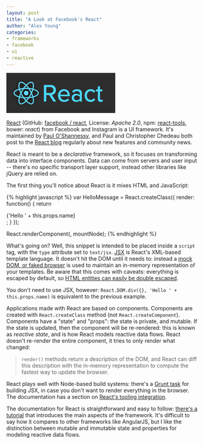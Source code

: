 ```yaml
---
layout: post
title: "A Look at Facebook's React"
author: "Alex Young"
categories: 
- frameworks
- facebook
- ui
- reactive
---
```


![React](/images/posts/fbreact.png)

[React](http://facebook.github.io/react/) (GitHub: [facebook / react](http://github.com/facebook/react), License: _Apache 2.0_, npm: [react-tools](https://npmjs.org/package/react-tools), bower: _react_) from Facebook and Instagram is a UI framework.  It's maintained by [Paul O'Shannessy](https://www.facebook.com/zpao), and Paul and Christopher Chedeau both post to the [React blog](http://facebook.github.io/react/blog/) regularly about new features and community news.

React is meant to be a _declarative_ framework, so it focuses on transforming data into interface components.  Data can come from servers and user input -- there's no specific transport layer support, instead other libraries like jQuery are relied on.

The first thing you'll notice about React is it mixes HTML and JavaScript:

{% highlight javascript %}
var HelloMessage = React.createClass({
  render: function() {
    return <div>{'Hello ' + this.props.name}</div>;
  }
});

React.renderComponent(<HelloMessage name="John" />, mountNode);
{% endhighlight %}

What's going on?  Well, this snippet is intended to be placed inside a `script` tag, with the `type` attribute set to `text/jsx`.  [JSX](http://facebook.github.io/react/docs/jsx-in-depth.html) is React's XML-based template language.  It doesn't hit the DOM until it needs to: instead a [mock DOM, or faked browser](http://facebook.github.io/react/docs/working-with-the-browser.html) is used to maintain an in-memory representation of your templates.  Be aware that this comes with caveats: everything is escaped by default, so [HTML entities can easily be double escaped](http://facebook.github.io/react/docs/jsx-gotchas.html).

You don't need to use JSX, however: `React.DOM.div({}, 'Hello ' + this.props.name)` is equivalent to the previous example.

Applications made with React are based on components.  Components are created with `React.createClass` method (not `React.createComponent`).   Components have a "state" and "props": the state is private, and mutable.  If the state is updated, then the component will be re-rendered: this is known as _reactive state_, and is how React models reactive data flows.  React doesn't re-render the entire component, it tries to only render what changed:

> `render()` methods return a description of the DOM, and React can diff this description with the in-memory representation to compute the fastest way to update the browser.

React plays well with Node-based build systems: there's a [Grunt task](https://github.com/ericclemmons/grunt-react) for building JSX, in case you don't want to render everything in the browser.  The documentation has a section on [React's tooling integration](http://facebook.github.io/react/docs/tooling-integration.html).

The documentation for React is straightforward and easy to follow: [there's a tutorial](http://facebook.github.io/react/docs/tutorial.html) that introduces the main aspects of the framework.  It's difficult to say how it compares to other frameworks like AngularJS, but I like the distinction between mutable and immutable state and properties for modeling reactive data flows.
